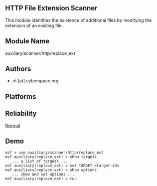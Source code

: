 ## HTTP File Extension Scanner

This module identifies the existence of additional files by 
modifying the extension of an existing file.


## Module Name
auxiliary/scanner/http/replace_ext

## Authors
* et [at] cyberspace.org





## Platforms


## Reliability
[Normal](https://github.com/rapid7/metasploit-framework/wiki/Exploit-Ranking)

## Demo

```
msf > use auxiliary/scanner/http/replace_ext
msf auxiliary(replace_ext) > show targets
   ... a list of targets ...
msf auxiliary(replace_ext) > set TARGET <target-id>
msf auxiliary(replace_ext) > show options
   ... show and set options ...
msf auxiliary(replace_ext) > run
```
    
    